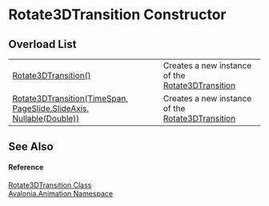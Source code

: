 # Rotate3DTransition Constructor


## Overload List
<table>
<tr>
<td><a href="M_Avalonia_Animation_Rotate3DTransition__ctor">Rotate3DTransition()</a></td>
<td>Creates a new instance of the <a href="T_Avalonia_Animation_Rotate3DTransition">Rotate3DTransition</a></td>
</tr>
<tr>
<td><a href="M_Avalonia_Animation_Rotate3DTransition__ctor_1">Rotate3DTransition(TimeSpan, PageSlide.SlideAxis, Nullable(Double))</a></td>
<td>Creates a new instance of the <a href="T_Avalonia_Animation_Rotate3DTransition">Rotate3DTransition</a></td>
</tr>
</table>

## See Also


#### Reference
<a href="T_Avalonia_Animation_Rotate3DTransition">Rotate3DTransition Class</a>  
<a href="N_Avalonia_Animation">Avalonia.Animation Namespace</a>  


